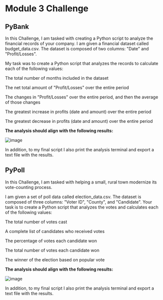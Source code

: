 # Module 3 Challenge

## PyBank

In this Challenge, I am tasked with creating a Python script to analyze the financial records of your company. I am given a financial dataset called budget_data.csv. The dataset is composed of two columns: "Date" and "Profit/Losses".

My task was to create a Python script that analyzes the records to calculate each of the following values:

The total number of months included in the dataset

The net total amount of "Profit/Losses" over the entire period

The changes in "Profit/Losses" over the entire period, and then the average of those changes

The greatest increase in profits (date and amount) over the entire period

The greatest decrease in profits (date and amount) over the entire period

**The analysis should align with the following results:**

![image](https://github.com/meera-patel01/Module-3-Challenge/assets/80857225/a47830c9-bf12-4b8c-ab90-7426bc10a9e0)

In addition, to my final script I also print the analysis terminal and export a text file with the results.

## PyPoll

In this Challenge, I am tasked with helping a small, rural town modernize its vote-counting process.

I am given a set of poll data called election_data.csv. The dataset is composed of three columns: "Voter ID", "County", and "Candidate". Your task is to create a Python script that analyzes the votes and calculates each of the following values:

The total number of votes cast

A complete list of candidates who received votes

The percentage of votes each candidate won

The total number of votes each candidate won

The winner of the election based on popular vote

**The analysis should align with the following results:**

![image](https://github.com/meera-patel01/Module-3-Challenge/assets/80857225/064a1113-baf4-4808-b0ae-0fdda3140ef6)

In addition, to my final script I also print the analysis terminal and export a text file with the results.
